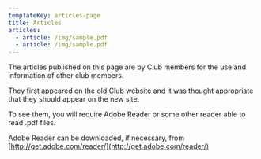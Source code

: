 ```yaml
---
templateKey: articles-page
title: Articles
articles:
  - article: /img/sample.pdf
  - article: /img/sample.pdf
---
```

The articles published on this page are by Club members for the use and information of other club members.

They first appeared on the old Club website and it was thought appropriate that they should appear on the new site.

To see them, you will require Adobe Reader or some other reader able to read .pdf files.

Adobe Reader can be downloaded, if necessary, from [http://get.adobe.com/reader/](http://get.adobe.com/reader/)

